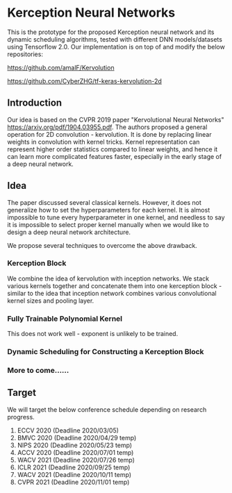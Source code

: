 # Kerception Neural Networks
This is the prototype for the proposed Kerception neural network and its dynamic scheduling algorithms, tested with different DNN models/datasets using Tensorflow 2.0. Our implementation is on top of and modify the below repositories: 

https://github.com/amalF/Kervolution

https://github.com/CyberZHG/tf-keras-kervolution-2d

## Introduction
Our idea is based on the CVPR 2019 paper "Kervolutional Neural Networks" https://arxiv.org/pdf/1904.03955.pdf. The authors proposed a general operation for 2D convolution - kervolution. It is done by replacing linear weights in convolution with kernel tricks. Kernel representation can represent higher order statistics compared to linear weights, and hence it can learn more complicated features faster, especially in the early stage of a deep neural network.

## Idea
The paper discussed several classical kernels. However, it does not generalize how to set the hyperparameters for each kernel. It is almost impossible to tune every hyperparameter in one kernel, and needless to say it is impossible to select proper kernel manually when we would like to design a deep neural network architecture.

We propose several techniques to overcome the above drawback. 

### Kerception Block
We combine the idea of kervolution with inception networks. We stack various kernels together and concatenate them into one kerception block - similar to the idea that inception network combines various convolutional kernel sizes and pooling layer.

### Fully Trainable Polynomial Kernel
This does not work well - exponent is unlikely to be trained. 

### Dynamic Scheduling for Constructing a Kerception Block

### More to come......

## Target
We will target the below conference schedule depending on research progress.
1) ECCV 2020 (Deadline 2020/03/05)
2) BMVC 2020 (Deadline 2020/04/29 temp)
3) NIPS 2020 (Deadline 2020/05/23 temp)
4) ACCV 2020 (Deadline 2020/07/01 temp)
5) WACV 2021 (Deadline 2020/07/26 temp)
6) ICLR 2021 (Deadline 2020/09/25 temp)
7) WACV 2021 (Deadline 2020/10/11 temp)
8) CVPR 2021 (Deadline 2020/11/01 temp)
